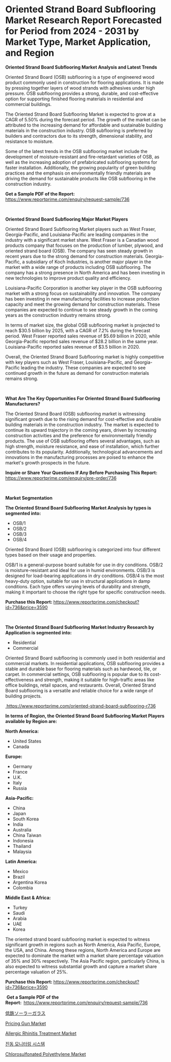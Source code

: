 <p><h1>Oriented Strand Board Subflooring Market Research Report Forecasted for Period from 2024 -  2031 by Market Type, Market Application, and Region</h1></p><p><strong>Oriented Strand Board Subflooring Market Analysis and Latest Trends</strong></p>
<p><p>Oriented Strand Board (OSB) subflooring is a type of engineered wood product commonly used in construction for flooring applications. It is made by pressing together layers of wood strands with adhesives under high pressure. OSB subflooring provides a strong, durable, and cost-effective option for supporting finished flooring materials in residential and commercial buildings.</p><p>The Oriented Strand Board Subflooring Market is expected to grow at a CAGR of 5.50% during the forecast period. The growth of the market can be attributed to the increasing demand for affordable and sustainable building materials in the construction industry. OSB subflooring is preferred by builders and contractors due to its strength, dimensional stability, and resistance to moisture.</p><p>Some of the latest trends in the OSB subflooring market include the development of moisture-resistant and fire-retardant varieties of OSB, as well as the increasing adoption of prefabricated subflooring systems for faster installation. Additionally, the growing popularity of green building practices and the emphasis on environmentally friendly materials are driving the demand for sustainable products like OSB subflooring in the construction industry.</p></p>
<p><strong>Get a Sample PDF of the Report:&nbsp;</strong> <a href="https://www.reportprime.com/enquiry/request-sample/736">https://www.reportprime.com/enquiry/request-sample/736</a></p>
<p>&nbsp;</p>
<p><strong>Oriented Strand Board Subflooring Major Market Players</strong></p>
<p><p>Oriented Strand Board Subflooring Market players such as West Fraser, Georgia-Pacific, and Louisiana-Pacific are leading companies in the industry with a significant market share. West Fraser is a Canadian wood products company that focuses on the production of lumber, plywood, and oriented strand board (OSB). The company has seen steady growth in recent years due to the strong demand for construction materials. Georgia-Pacific, a subsidiary of Koch Industries, is another major player in the market with a wide range of products including OSB subflooring. The company has a strong presence in North America and has been investing in new technologies to improve product quality and efficiency.</p><p>Louisiana-Pacific Corporation is another key player in the OSB subflooring market with a strong focus on sustainability and innovation. The company has been investing in new manufacturing facilities to increase production capacity and meet the growing demand for construction materials. These companies are expected to continue to see steady growth in the coming years as the construction industry remains strong.</p><p>In terms of market size, the global OSB subflooring market is projected to reach $30.5 billion by 2025, with a CAGR of 7.2% during the forecast period. West Fraser reported sales revenue of $5.69 billion in 2020, while Georgia-Pacific reported sales revenue of $28.2 billion in the same year. Louisiana-Pacific reported sales revenue of $3.5 billion in 2020.</p><p>Overall, the Oriented Strand Board Subflooring market is highly competitive with key players such as West Fraser, Louisiana-Pacific, and Georgia-Pacific leading the industry. These companies are expected to see continued growth in the future as demand for construction materials remains strong.</p></p>
<p>&nbsp;</p>
<p><strong>What Are The Key Opportunities For Oriented Strand Board Subflooring Manufacturers?</strong></p>
<p><p>The Oriented Strand Board (OSB) subflooring market is witnessing significant growth due to the rising demand for cost-effective and durable building materials in the construction industry. The market is expected to continue its upward trajectory in the coming years, driven by increasing construction activities and the preference for environmentally friendly products. The use of OSB subflooring offers several advantages, such as high strength, moisture resistance, and ease of installation, which further contributes to its popularity. Additionally, technological advancements and innovations in the manufacturing processes are poised to enhance the market's growth prospects in the future.</p></p>
<p><strong>Inquire or Share Your Questions If Any Before Purchasing This Report:</strong> <a href="https://www.reportprime.com/enquiry/pre-order/736">https://www.reportprime.com/enquiry/pre-order/736</a></p>
<p>&nbsp;</p>
<p><strong>Market Segmentation</strong></p>
<p><strong>The Oriented Strand Board Subflooring Market Analysis by types is segmented into:</strong></p>
<p><ul><li>OSB/1</li><li>OSB/2</li><li>OSB/3</li><li>OSB/4</li></ul></p>
<p><p>Oriented Strand Board (OSB) subflooring is categorized into four different types based on their usage and properties. </p><p>OSB/1 is a general-purpose board suitable for use in dry conditions. OSB/2 is moisture-resistant and ideal for use in humid environments. OSB/3 is designed for load-bearing applications in dry conditions. OSB/4 is the most heavy-duty option, suitable for use in structural applications in damp conditions. Each type offers varying levels of durability and strength, making it important to choose the right type for specific construction needs.</p></p>
<p><strong>Purchase this Report:&nbsp;</strong><a href="https://www.reportprime.com/checkout?id=736&price=3590">https://www.reportprime.com/checkout?id=736&price=3590</a></p>
<p>&nbsp;</p>
<p><strong>The Oriented Strand Board Subflooring Market Industry Research by Application is segmented into:</strong></p>
<p><ul><li>Residential</li><li>Commercial</li></ul></p>
<p><p>Oriented Strand Board subflooring is commonly used in both residential and commercial markets. In residential applications, OSB subflooring provides a stable and durable base for flooring materials such as hardwood, tile, or carpet. In commercial settings, OSB subflooring is popular due to its cost-effectiveness and strength, making it suitable for high-traffic areas like office buildings, retail spaces, and restaurants. Overall, Oriented Strand Board subflooring is a versatile and reliable choice for a wide range of building projects.</p></p>
<p><a href="https://www.reportprime.com/oriented-strand-board-subflooring-r736">&nbsp;https://www.reportprime.com/oriented-strand-board-subflooring-r736</a></p>
<p><strong>In terms of Region, the Oriented Strand Board Subflooring Market Players available by Region are:</strong></p>
<p>
    <p> <strong> North America: </strong>
        <ul>
            <li>United States</li>
            <li>Canada</li>
        </ul>
        </p> 
    <p> <strong> Europe: </strong>
        <ul>
            <li>Germany</li>
            <li>France</li>
            <li>U.K.</li>
            <li>Italy</li>
            <li>Russia</li>
        </ul>
        </p> 
    <p> <strong> Asia-Pacific: </strong>
        <ul>
            <li>China</li>
            <li>Japan</li>
            <li>South Korea</li>
            <li>India</li>
            <li>Australia</li>
            <li>China Taiwan</li>
            <li>Indonesia</li>
            <li>Thailand</li>
            <li>Malaysia</li>
        </ul>
        </p> 
    <p> <strong> Latin America: </strong>
        <ul>
            <li>Mexico</li>
            <li>Brazil</li>
            <li>Argentina Korea</li>
            <li>Colombia</li>
        </ul>
        </p> 
    <p> <strong> Middle East & Africa: </strong>
        <ul>
            <li>Turkey</li>
            <li>Saudi</li>
            <li>Arabia</li>
            <li>UAE</li>
            <li>Korea</li>
        </ul>
    </p>
    </p>
<p><p>The oriented strand board subflooring market is expected to witness significant growth in regions such as North America, Asia Pacific, Europe, the USA, and China. Among these regions, North America and Europe are expected to dominate the market with a market share percentage valuation of 35% and 30% respectively. The Asia Pacific region, particularly China, is also expected to witness substantial growth and capture a market share percentage valuation of 25%.</p></p>
<p><strong>Purchase this Report: </strong><a href="https://www.reportprime.com/checkout?id=736&price=3590">https://www.reportprime.com/checkout?id=736&price=3590</a></p>
<p>&nbsp;<strong>Get a Sample PDF of the Report:&nbsp;&nbsp;</strong><a href="https://www.reportprime.com/enquiry/request-sample/736">https://www.reportprime.com/enquiry/request-sample/736</a></p>
<p><strong></strong></p>
<p><p><a href="https://medium.com/@awicka/%E3%82%B0%E3%83%AD%E3%83%BC%E3%83%90%E3%83%AB%E4%BD%8E%E9%89%84%E3%82%BD%E3%83%BC%E3%83%A9%E3%83%BC%E3%82%AC%E3%83%A9%E3%82%B9%E5%B8%82%E5%A0%B4%E3%81%AE%E5%BA%83%E7%AF%84%E3%81%AA%E5%88%86%E6%9E%90%E3%81%A8-2024%E5%B9%B4%E3%81%8B%E3%82%892031%E5%B9%B4%E3%81%AE%E6%9C%9F%E9%96%93%E3%81%AB%E4%BA%88%E6%B8%AC%E3%81%95%E3%82%8C%E3%82%8B%E6%80%A5%E9%80%9F%E3%81%AA%E6%88%90%E9%95%B7%E7%8E%8712-7-%E3%81%AE%E7%AF%84%E5%9B%B2-13da1513e9be">低鉄ソーラーガラス</a></p><p><a href="https://www.linkedin.com/pulse/in-depth-analysis-global-pricing-gun-market-scope-its-rapid-growing-wb7qc">Pricing Gun Market</a></p><p><a href="https://issuu.com/reportprime-2/docs/allergic-rhinitis-treatment-market-size-2030.pptx">Allergic Rhinitis Treatment Market</a></p><p><a href="https://medium.com/@juddmetz/%EC%A7%84%EB%8F%99-%EB%AA%A8%EB%8B%88%ED%84%B0%EB%A7%81-%EC%8B%9C%EC%8A%A4%ED%85%9C-%EC%8B%9C%EC%9E%A5-%EA%B0%9C%EC%9A%94-2024%EB%85%84%EB%B6%80%ED%84%B0-2031%EB%85%84%EA%B9%8C%EC%A7%80%EC%9D%98-%EA%B8%80%EB%A1%9C%EB%B2%8C-%EC%8B%9C%EC%9E%A5-%EB%8F%99%ED%96%A5-%EB%B0%8F-%EB%AF%B8%EB%9E%98-%EC%A0%84%EB%A7%9D-13a00cfcea3a">진동 모니터링 시스템</a></p><p><a href="https://medium.com/@welsonwiden94552/chlorosulfonated-polyethylene-industry-analysis-report-its-market-size-share-trends-by-423706f18f83">Chlorosulfonated Polyethylene Market</a></p></p>